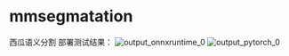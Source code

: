 # mmsegmatation
西瓜语义分割
部署测试结果：
![output_onnxruntime_0](https://github.com/wangzaimieyoutou/mmsegmatation/assets/94611111/295ac641-ef47-4422-8530-0a50fe24bd8c)
![output_pytorch_0](https://github.com/wangzaimieyoutou/mmsegmatation/assets/94611111/45b35077-5551-4ffd-8dc0-eca9a306a796)


